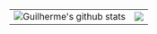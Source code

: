<table style="rules:none">
<tr>
<td>
 
 <img alt="Guilherme's github stats" src="https://github-readme-stats.vercel.app/api?username=GuilhermeSantosCoelho&hide_border=true&show_icons=true&theme=dark&locale=en"/>

</td>

<td>

<img align="center" src="https://github-readme-stats.vercel.app/api/top-langs/?username=GuilhermeSantosCoelho&layout=compact&theme=dark&hide_border=true"/>

</td>
</tr>
</table>
